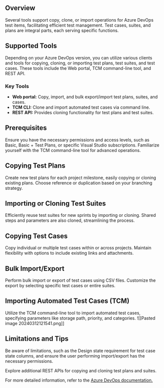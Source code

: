 
## Overview
Several tools support copy, clone, or import operations for Azure DevOps test items, facilitating efficient test management. Test cases, suites, and plans are integral parts, each serving specific functions.

## Supported Tools
Depending on your Azure DevOps version, you can utilize various clients and tools for copying, cloning, or importing test plans, test suites, and test cases. These tools include the Web portal, TCM command-line tool, and REST API.

### Key Tools
- **Web portal:** Copy, import, and bulk export/import test plans, suites, and cases.
- **TCM CLI:** Clone and import automated test cases via command line.
- **REST API:** Provides cloning functionality for test plans and test suites.

## Prerequisites
Ensure you have the necessary permissions and access levels, such as Basic, Basic + Test Plans, or specific Visual Studio subscriptions. Familiarize yourself with the TCM command-line tool for advanced operations.

## Copying Test Plans
Create new test plans for each project milestone, easily copying or cloning existing plans. Choose reference or duplication based on your branching strategy.

## Importing or Cloning Test Suites
Efficiently reuse test suites for new sprints by importing or cloning. Shared steps and parameters are also cloned, streamlining the process.

## Copying Test Cases
Copy individual or multiple test cases within or across projects. Maintain flexibility with options to include existing links and attachments.

## Bulk Import/Export
Perform bulk import or export of test cases using CSV files. Customize the export by selecting specific test cases or entire suites.

## Importing Automated Test Cases (TCM)
Utilize the TCM command-line tool to import automated test cases, specifying parameters like storage path, priority, and categories.
![[Pasted image 20240312121541.png]]
## Limitations and Tips
Be aware of limitations, such as the Design state requirement for test case state columns, and ensure the user performing import/export has the necessary permissions.

Explore additional REST APIs for copying and cloning test plans and suites.

For more detailed information, refer to the [Azure DevOps documentation.](https://learn.microsoft.com/en-us/azure/devops/test/copy-clone-test-items?view=azure-devops&tabs=tcm-cli#list-test-plans-or-test-suites)
